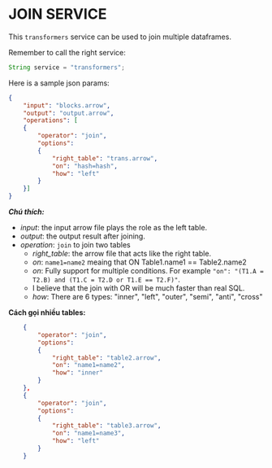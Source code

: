 # JOIN SERVICE

This `transformers` service can be used to join multiple dataframes.

Remember to call the right service:
```JAVA
String service = "transformers";
```


Here is a sample json params:

```JSON
{
    "input": "blocks.arrow",
    "output": "output.arrow",
    "operations": [
    {
        "operator": "join",
        "options":
        {
            "right_table": "trans.arrow",
            "on": "hash=hash",
            "how": "left"
        }
    }]
}
```

***Chú thích:***

- *input*: the input arrow file plays the role as the left table.
- *output*: the output result after joining.
- *operation*: `join` to join two tables
  - *right_table*: the arrow file that acts like the right table.
  - *on*: `name1=name2` meaing that ON Table1.name1 == Table2.name2
  - *on*: Fully support for multiple conditions. For example `"on": "(T1.A = T2.B) and (T1.C = T2.D or T1.E == T2.F)"`.
  - I believe that the join with OR will be much faster than real SQL.
  - *how*: There are 6 types: "inner", "left", "outer", "semi", "anti", "cross"

**Cách gọi nhiều tables:**
```JSON
    {
        "operator": "join",
        "options":
        {
            "right_table": "table2.arrow",
            "on": "name1=name2",
            "how": "inner"
        }
    },
    {
        "operator": "join",
        "options":
        {
            "right_table": "table3.arrow",
            "on": "name1=name3",
            "how": "left"
        }
    }
```
